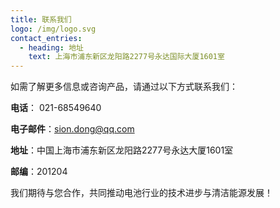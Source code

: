 ```yaml
---
title: 联系我们
logo: /img/logo.svg
contact_entries:
  - heading: 地址
    text: 上海市浦东新区龙阳路2277号永达国际大厦1601室
---
```



如需了解更多信息或咨询产品，请通过以下方式联系我们：

**电话**： 021-68549640

**电子邮件**：sion.dong@qq.com

**地址**：中国上海市浦东新区龙阳路2277号永达大厦1601室

**邮编**：201204

我们期待与您合作，共同推动电池行业的技术进步与清洁能源发展！